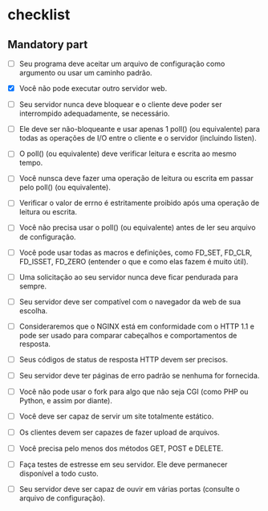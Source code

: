 # checklist

## Mandatory part
- [ ] Seu programa deve aceitar um arquivo de configuração como argumento ou usar um caminho padrão.
- [X] Você não pode executar outro servidor web.
- [ ] Seu servidor nunca deve bloquear e o cliente deve poder ser interrompido adequadamente, se necessário.
- [ ] Ele deve ser não-bloqueante e usar apenas 1 poll() (ou equivalente) para todas as operações de I/O entre o cliente e o servidor (incluindo listen).
- [ ] O poll() (ou equivalente) deve verificar leitura e escrita ao mesmo tempo.
- [ ] Você nunsca deve fazer uma operação de leitura ou escrita em passar pelo poll() (ou equivalente).
- [ ] Verificar o valor de errno é estritamente proibido após uma operação de leitura ou escrita.
- [ ] Você não precisa usar o poll() (ou equivalente) antes de ler seu arquivo de configuração.

- [ ] Você pode usar todas as macros e definições, como FD_SET, FD_CLR, FD_ISSET, FD_ZERO (entender o que e como elas fazem é muito útil).
- [ ] Uma solicitação ao seu servidor nunca deve ficar pendurada para sempre.
- [ ] Seu servidor deve ser compatível com o navegador da web de sua escolha.
- [ ] Consideraremos que o NGINX está em conformidade com o HTTP 1.1 e pode ser usado para comparar cabeçalhos e comportamentos de resposta.
- [ ] Seus códigos de status de resposta HTTP devem ser precisos.
- [ ] Seu servidor deve ter páginas de erro padrão se nenhuma for fornecida.
- [ ] Você não pode usar o fork para algo que não seja CGI (como PHP ou Python, e assim por diante).
- [ ] Você deve ser capaz de servir um site totalmente estático.
- [ ] Os clientes devem ser capazes de fazer upload de arquivos.
- [ ] Você precisa pelo menos dos métodos GET, POST e DELETE.
- [ ] Faça testes de estresse em seu servidor. Ele deve permanecer disponível a todo custo.
- [ ] Seu servidor deve ser capaz de ouvir em várias portas (consulte o arquivo de configuração).
